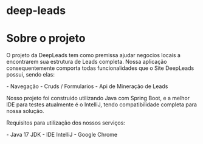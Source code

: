# deep-leads

<H1>Sobre o projeto</H1>
<p>O projeto da DeepLeads tem como premissa ajudar negocios locais a encontrarem sua estrutura de Leads completa. Nossa aplicação consequentemente comporta todas funcionalidades que o Site DeepLeads possui, sendo elas:</p>
<a>- Navegação </a
<a>- Cruds / Formularios </a>
<a>- Api de Mineração de Leads </a>
<p>Nosso projeto foi construido utilizando Java com Spring Boot, e a melhor IDE para testes atualmente é o IntelliJ, tendo compatibilidade completa para nossa solução.</p>
<p>Requisitos para utilização dos nossos serviços:</p>
<a>- Java 17 JDK </a
<a>- IDE IntelliJ </a>
<a>- Google Chrome </a>
